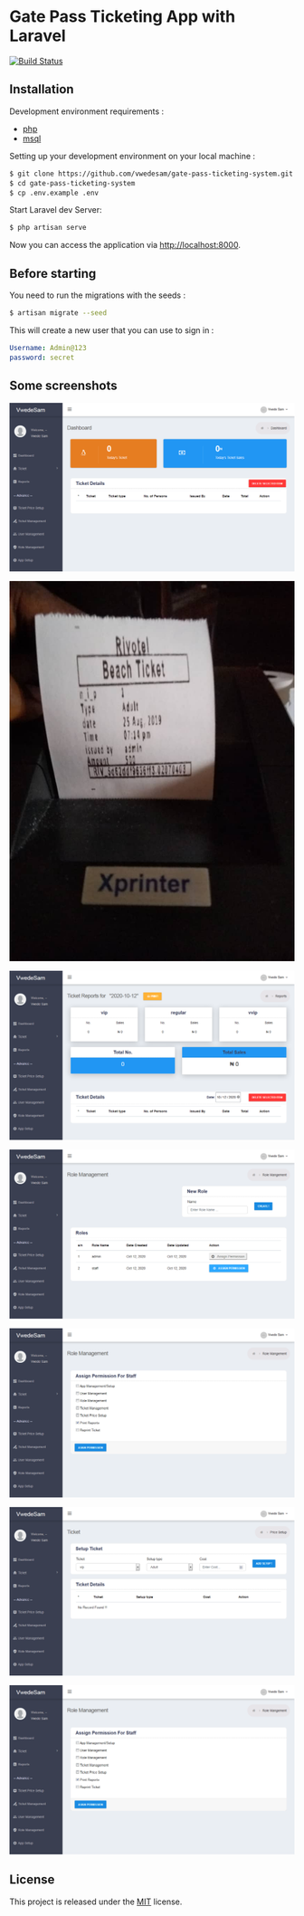 # Gate Pass Ticketing App with Laravel

[![Build Status](https://travis-ci.org/guillaumebriday/laravel-blog.svg?branch=master)](https://github.com/vwedesam/gate-pass-ticket-issuing-system.git)


## Installation

Development environment requirements :
- [php](https://www.php.net/)
- [msql]()

Setting up your development environment on your local machine :
```bash
$ git clone https://github.com/vwedesam/gate-pass-ticketing-system.git
$ cd gate-pass-ticketing-system
$ cp .env.example .env
```

Start Laravel dev Server:
```bash
$ php artisan serve
```

Now you can access the application via [http://localhost:8000](http://localhost:8000).


## Before starting
You need to run the migrations with the seeds :
```bash
$ artisan migrate --seed
```

This will create a new user that you can use to sign in :
```yml
Username: Admin@123
password: secret
```

## Some screenshots

 ![dashboard](https://github.com/vwedesam/gate-pass-ticket-issuing-system/blob/master/public/assets/screenshot/Screenshot_2020-10-12%20SamVwede%20Ticketing%20System(7).png)
 
![ticket](https://github.com/vwedesam/gate-pass-ticket-issuing-system/blob/master/public/assets/screenshot/p-and-t.jpeg)

![Ticket Report](https://github.com/vwedesam/gate-pass-ticket-issuing-system/blob/master/public/assets/screenshot/Screenshot_2020-10-12%20SamVwede%20Ticketing%20System(8).png)

![Role Management](https://github.com/vwedesam/gate-pass-ticket-issuing-system/blob/master/public/assets/screenshot/Screenshot_2020-10-12%20SamVwede%20Ticketing%20System.png)

![Assign Permission to Role](https://github.com/vwedesam/gate-pass-ticket-issuing-system/blob/master/public/assets/screenshot/Screenshot_2020-10-12%20SamVwede%20Ticketing%20System(1).png)

![Add Vip Ticket](https://github.com/vwedesam/gate-pass-ticket-issuing-system/blob/master/public/assets/screenshot/Screenshot_2020-10-12%20SamVwede%20Ticketing%20System(2).png)

![Add Vip Group Ticket](https://github.com/vwedesam/gate-pass-ticket-issuing-system/blob/master/public/assets/screenshot/Screenshot_2020-10-12%20SamVwede%20Ticketing%20System(1).png)

## License

This project is released under the [MIT](http://opensource.org/licenses/MIT) license.
